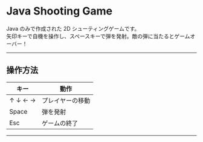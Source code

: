 #  Java Shooting Game

Java のみで作成された 2D シューティングゲームです。  
矢印キーで自機を操作し、スペースキーで弾を発射。敵の弾に当たるとゲームオーバー！

---

##  操作方法

| キー | 動作 |
|------|------|
| ↑ ↓ ← → | プレイヤーの移動 |
| Space | 弾を発射 |
| Esc| ゲームの終了|

---
